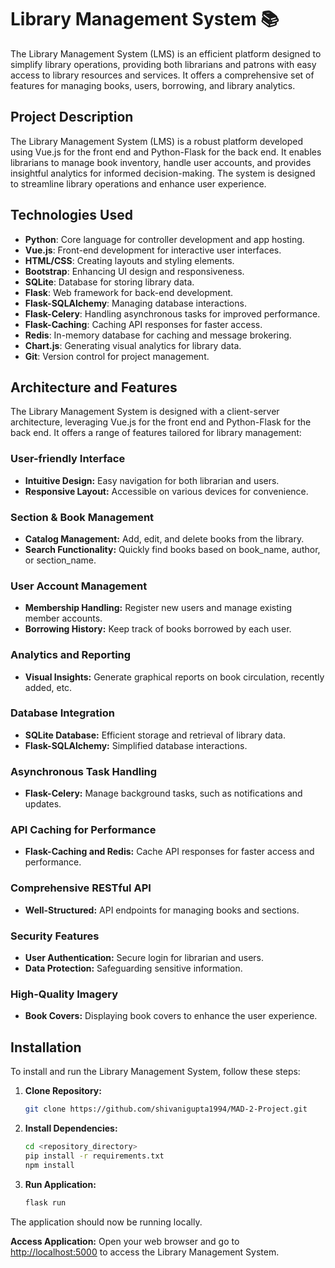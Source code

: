 # Library Management System 📚

The Library Management System (LMS) is an efficient platform designed to simplify library operations, providing both librarians and patrons with easy access to library resources and services. It offers a comprehensive set of features for managing books, users, borrowing, and library analytics.

## Project Description
The Library Management System (LMS) is a robust platform developed using Vue.js for the front end and Python-Flask for the back end. It enables librarians to manage book inventory, handle user accounts, and provides insightful analytics for informed decision-making. The system is designed to streamline library operations and enhance user experience.

## Technologies Used
- **Python**: Core language for controller development and app hosting.
- **Vue.js**: Front-end development for interactive user interfaces.
- **HTML/CSS**: Creating layouts and styling elements.
- **Bootstrap**: Enhancing UI design and responsiveness.
- **SQLite**: Database for storing library data.
- **Flask**: Web framework for back-end development.
- **Flask-SQLAlchemy**: Managing database interactions.
- **Flask-Celery**: Handling asynchronous tasks for improved performance.
- **Flask-Caching**: Caching API responses for faster access.
- **Redis**: In-memory database for caching and message brokering.
- **Chart.js**: Generating visual analytics for library data.
- **Git**: Version control for project management.

## Architecture and Features
The Library Management System is designed with a client-server architecture, leveraging Vue.js for the front end and Python-Flask for the back end. It offers a range of features tailored for library management:

### User-friendly Interface
- **Intuitive Design:** Easy navigation for both librarian and users.
- **Responsive Layout:** Accessible on various devices for convenience.

### Section & Book Management
- **Catalog Management:** Add, edit, and delete books from the library.
- **Search Functionality:** Quickly find books based on book_name, author, or section_name.

### User Account Management
- **Membership Handling:** Register new users and manage existing member accounts.
- **Borrowing History:** Keep track of books borrowed by each user.

### Analytics and Reporting
- **Visual Insights:** Generate graphical reports on book circulation, recently added, etc.

### Database Integration
- **SQLite Database:** Efficient storage and retrieval of library data.
- **Flask-SQLAlchemy:** Simplified database interactions.

### Asynchronous Task Handling
- **Flask-Celery:** Manage background tasks, such as notifications and updates.

### API Caching for Performance
- **Flask-Caching and Redis:** Cache API responses for faster access and performance.

### Comprehensive RESTful API
- **Well-Structured:** API endpoints for managing books and sections.

### Security Features
- **User Authentication:** Secure login for librarian and users.
- **Data Protection:** Safeguarding sensitive information.

### High-Quality Imagery
- **Book Covers:** Displaying book covers to enhance the user experience.

## Installation
To install and run the Library Management System, follow these steps:

1. **Clone Repository:**
   ```bash
   git clone https://github.com/shivanigupta1994/MAD-2-Project.git

2. **Install Dependencies:**
   ```bash
   cd <repository_directory>
   pip install -r requirements.txt
   npm install

3. **Run Application:**
   ```bash
   flask run

The application should now be running locally.

**Access Application:**
Open your web browser and go to [http://localhost:5000](http://localhost:5000) to access the Library Management System.
